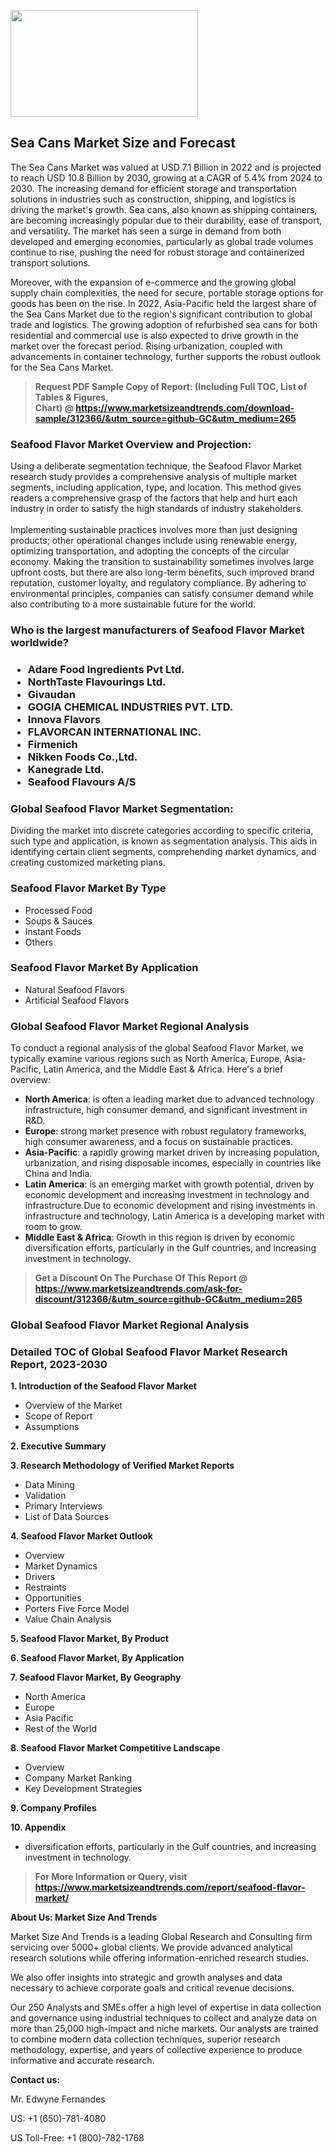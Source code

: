 <p><img class="alignnone size-medium wp-image-20088" src="https://ffe5etoiles.com/wp-content/uploads/2024/12/MST1-300x171.png" alt="" width="300" height="171" /></p><h2>Sea Cans Market Size and Forecast</h2><p>The Sea Cans Market was valued at USD 7.1 Billion in 2022 and is projected to reach USD 10.8 Billion by 2030, growing at a CAGR of 5.4% from 2024 to 2030. The increasing demand for efficient storage and transportation solutions in industries such as construction, shipping, and logistics is driving the market's growth. Sea cans, also known as shipping containers, are becoming increasingly popular due to their durability, ease of transport, and versatility. The market has seen a surge in demand from both developed and emerging economies, particularly as global trade volumes continue to rise, pushing the need for robust storage and containerized transport solutions.</p><p>Moreover, with the expansion of e-commerce and the growing global supply chain complexities, the need for secure, portable storage options for goods has been on the rise. In 2022, Asia-Pacific held the largest share of the Sea Cans Market due to the region's significant contribution to global trade and logistics. The growing adoption of refurbished sea cans for both residential and commercial use is also expected to drive growth in the market over the forecast period. Rising urbanization, coupled with advancements in container technology, further supports the robust outlook for the Sea Cans Market.</p></p><blockquote id="" class=""><strong>Request PDF Sample Copy of Report: (Including Full TOC, List of Tables &amp; Figures, Chart)&nbsp;@&nbsp;<strong><a href="https://www.marketsizeandtrends.com/download-sample/312366/&utm_source=github-GC&utm_medium=265" target="_blank">https://www.marketsizeandtrends.com/download-sample/312366/&utm_source=github-GC&utm_medium=265</a></strong></strong></blockquote><h3 id="" class="">Seafood Flavor Market&nbsp;Overview and Projection:</h3><p id="" class="">Using a deliberate segmentation technique, the Seafood Flavor Market research study provides a comprehensive analysis of multiple market segments, including application, type, and location. This method gives readers a comprehensive grasp of the factors that help and hurt each industry in order to satisfy the high standards of industry stakeholders. <br /> <br />Implementing sustainable practices involves more than just designing products; other operational changes include using renewable energy, optimizing transportation, and adopting the concepts of the circular economy. Making the transition to sustainability sometimes involves large upfront costs, but there are also long-term benefits, such improved brand reputation, customer loyalty, and regulatory compliance. By adhering to environmental principles, companies can satisfy consumer demand while also contributing to a more sustainable future for the world.</p><h3 id="" class="">Who is the largest manufacturers of&nbsp;Seafood Flavor Market worldwide?</h3><h3 class=""><p><ul><li>Adare Food Ingredients Pvt Ltd. </li><li> NorthTaste Flavourings Ltd. </li><li> Givaudan </li><li> GOGIA CHEMICAL INDUSTRIES PVT. LTD. </li><li> Innova Flavors </li><li> FLAVORCAN INTERNATIONAL INC. </li><li> Firmenich </li><li> Nikken Foods Co.,Ltd. </li><li> Kanegrade Ltd. </li><li> Seafood Flavours A/S</li></ul></p></h3><h3 id="" class="">Global&nbsp;Seafood Flavor Market Segmentation:</h3><p id="" class="">Dividing the market into discrete categories according to specific criteria, such type and application, is known as segmentation analysis. This aids in identifying certain client segments, comprehending market dynamics, and creating customized marketing plans.</p><h3 id="" class="">Seafood Flavor Market&nbsp;By Type</h3><p><p><ul><li>Processed Food</li><li> Soups & Sauces</li><li> Instant Foods</li><li> Others</p></li></ul></p></p><h3 id="" class="">Seafood Flavor Market&nbsp;By Application</h3><p class=""><p><ul><li>Natural Seafood Flavors</li><li> Artificial Seafood Flavors</li></ul></p></p><h3 id="" class="">Global Seafood Flavor Market Regional Analysis</h3><p id="" class="">To conduct a regional analysis of the global Seafood Flavor Market, we typically examine various regions such as North America, Europe, Asia-Pacific, Latin America, and the Middle East &amp; Africa. Here's a brief overview:</p><ul><li><strong>North America</strong>: is often a leading market due to advanced technology infrastructure, high consumer demand, and significant investment in R&amp;D.</li><li><strong>Europe</strong>: strong market presence with robust regulatory frameworks, high consumer awareness, and a focus on sustainable practices.</li><li><strong>Asia-Pacific</strong>: a rapidly growing market driven by increasing population, urbanization, and rising disposable incomes, especially in countries like China and India.</li><li><strong>Latin America</strong>: is an emerging market with growth potential, driven by economic development and increasing investment in technology and infrastructure.Due to economic development and rising investments in infrastructure and technology, Latin America is a developing market with room to grow.</li><li><strong>Middle East &amp; Africa</strong>: Growth in this region is driven by economic diversification efforts, particularly in the Gulf countries, and increasing investment in technology.</li></ul><blockquote id="" class=""><strong>Get a Discount On The Purchase Of This Report @ <strong><a href="https://www.marketsizeandtrends.com/ask-for-discount/312366/&utm_source=github-GC&utm_medium=265" target="_blank">https://www.marketsizeandtrends.com/ask-for-discount/312366/&utm_source=github-GC&utm_medium=265</a></strong></strong></blockquote><h3 id="" class="">Global Seafood Flavor Market Regional Analysis</h3><h3 id="" class="">Detailed TOC of Global Seafood Flavor Market Research Report, 2023-2030</h3><p id="" class=""><strong>1. Introduction of the Seafood Flavor Market</strong></p><ul><li>Overview of the Market</li><li>Scope of Report</li><li>Assumptions</li></ul><p id="" class=""><strong>2. Executive Summary</strong></p><p id="" class=""><strong>3. Research Methodology of Verified Market Reports</strong></p><ul><li>Data Mining</li><li>Validation</li><li>Primary Interviews</li><li>List of Data Sources</li></ul><p id="" class=""><strong>4. Seafood Flavor Market Outlook</strong></p><ul><li>Overview</li><li>Market Dynamics</li><li>Drivers</li><li>Restraints</li><li>Opportunities</li><li>Porters Five Force Model</li><li>Value Chain Analysis</li></ul><p id="" class=""><strong>5. Seafood Flavor Market, By Product</strong></p><p id="" class=""><strong>6. Seafood Flavor Market, By Application</strong></p><p id="" class=""><strong>7. Seafood Flavor Market, By Geography</strong></p><ul><li>North America</li><li>Europe</li><li>Asia Pacific</li><li>Rest of the World</li></ul><p id="" class=""><strong>8. Seafood Flavor Market Competitive Landscape</strong></p><ul><li>Overview</li><li>Company Market Ranking</li><li>Key Development Strategies</li></ul><p id="" class=""><strong>9. Company Profiles</strong></p><p id="" class=""><strong>10. Appendix</strong></p><ul><li>diversification efforts, particularly in the Gulf countries, and increasing investment in technology.</li></ul><blockquote id="" class=""><strong>For More Information or Query, visit <strong><strong><a href="https://www.marketsizeandtrends.com/report/seafood-flavor-market/" target="_blank">https://www.marketsizeandtrends.com/report/seafood-flavor-market/</a></strong></strong></strong></blockquote><p id="" class=""><strong>About Us: Market Size And Trends</strong></p><p id="" class="">Market Size And Trends is a leading Global Research and Consulting firm servicing over 5000+ global clients. We provide advanced analytical research solutions while offering information-enriched research studies.</p><p id="" class="">We also offer insights into strategic and growth analyses and data necessary to achieve corporate goals and critical revenue decisions.</p><p id="" class="">Our 250 Analysts and SMEs offer a high level of expertise in data collection and governance using industrial techniques to collect and analyze data on more than 25,000 high-impact and niche markets. Our analysts are trained to combine modern data collection techniques, superior research methodology, expertise, and years of collective experience to produce informative and accurate research.</p><p id="" class=""><strong>Contact us:</strong></p><p id="" class="">Mr. Edwyne Fernandes</p><p id="" class="">US: +1 (650)-781-4080</p><p id="" class="">US Toll-Free: +1 (800)-782-1768</p>
